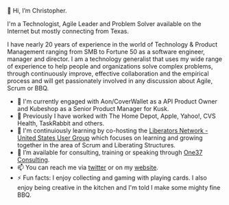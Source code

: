 👋 Hi, I’m Christopher.

I'm a Technologist, Agile Leader and Problem Solver available on the Internet but mostly connecting from Texas.

I have nearly 20 years of experience in the world of Technology & Product Management ranging from SMB to Fortune 50 as a software engineer, manager and director. I am a technology generalist that uses my wide range of experience to help people and organizations solve complex problems, through continuously improve, effective collaboration and the empirical process and will get passionately involved in any discussion about Agile, Scrum or BBQ.

- 🏢 I'm currently engaged with Aon/CoverWallet as a API Product Owner and Kubeshop as a Senior Product Manager for Kusk.
- 📜 Previously I have worked with The Home Depot, Apple, Yahoo!, CVS Health, TaskRabbit and others.
- 🌱 I'm continuiously learning by co-hosting the [Liberators Network - United States User Group](https://github.com/theliberators/usergroups) which focuses on learning and growing together in the area of Scrum and Liberating Structures.
- 👀 I’m available for consulting, training or speaking through [One37 Consulting](https://one37.dev).
- 📫 You can reach me via [twitter](https://twitter.com/crjones) or on my [website](https://crjones.us).
- ⚡️ Fun facts: I enjoy collecting and gaming with playing cards. I also enjoy being creative in the kitchen and I'm told I make some mighty fine BBQ.

<!---
crjones/crjones is a ✨ special ✨ repository because its `README.md` (this file) appears on your GitHub profile.
You can click the Preview link to take a look at your changes.
--->
